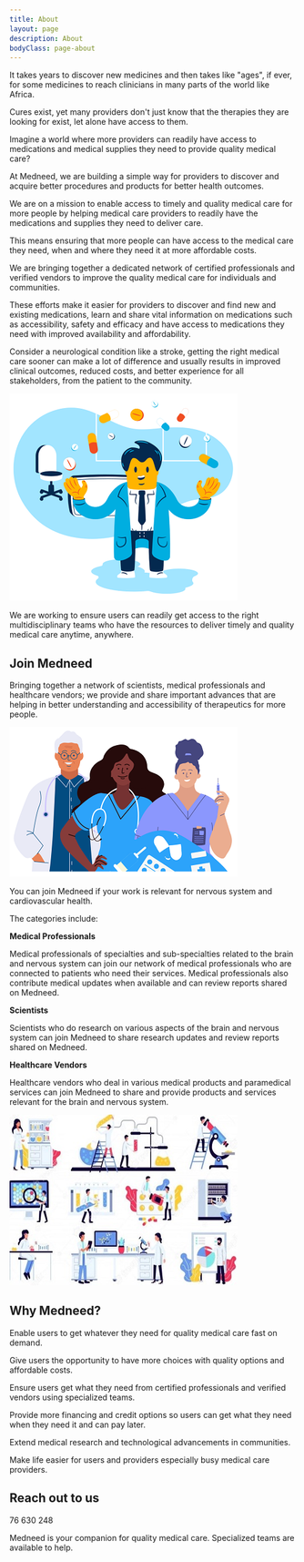 ```yaml
---
title: About
layout: page
description: About
bodyClass: page-about
---
```


It takes years to discover new medicines and then takes like "ages", if ever, for some medicines to reach clinicians in many parts of the world like Africa. 

Cures exist, yet many providers don't just know that the therapies they are looking for exist, let alone have access to them.

Imagine a world where more providers can readily have access to medications and medical supplies they need to provide quality medical care?

At Medneed, we are building a simple way for providers to discover and acquire better procedures and products for better health outcomes.

We are on a mission to enable access to timely and quality medical care for more people by helping medical care providers to readily have the medications and supplies they need to deliver care. 

This means ensuring that more people can have access to the medical care they need, when and where they need it at more affordable costs. 

We are bringing together a dedicated network of certified professionals and verified vendors to improve the quality medical care for individuals and communities.

These efforts make it easier for providers to discover and find new and existing medications, learn and share vital information on medications such as accessibility, safety and efficacy and have access to medications they need with improved availability and affordability.

Consider a neurological condition like a stroke, getting the right medical care sooner can make a lot of difference and usually results in improved clinical outcomes, reduced costs, and better experience for all stakeholders, from the patient to the community. 
 

![Support patient](/images/illustrations/doc-pharm.png)

We are working to ensure users can readily get access to the right multidisciplinary teams who have the resources to deliver timely and quality medical care anytime, anywhere.

## Join Medneed
Bringing together a network of scientists, medical professionals and healthcare vendors; we provide and share important advances that are helping in better understanding and accessibility of therapeutics for more people. 

![Support patient](/images/illustrations/med-pros.png)

You can join Medneed if your work is relevant for nervous system and cardiovascular health.
	
The categories include:

**Medical Professionals**

Medical professionals of specialties and sub-specialties related to the brain and nervous system can join our network of medical professionals who are connected to patients who need their services. Medical professionals also contribute medical updates when available and can review reports shared on Medneed.

**Scientists**

Scientists who do research on various aspects of the brain and nervous system can join Medneed to share research updates and review reports shared on Medneed.

**Healthcare Vendors**

Healthcare vendors who deal in various medical products and paramedical services can join Medneed to share and provide products and services relevant for the brain and nervous system.


![Medical Equipment](/images/illustrations/med-equipment.jpg)

## Why Medneed?

Enable users to get whatever they need for quality medical care fast on demand.

Give users the opportunity to have more choices with quality options and affordable costs.

Ensure users get what they need from certified professionals and verified vendors using specialized teams.

Provide more financing and credit options so users can get what they need when they need it and can pay later.

Extend medical research and technological advancements in communities.

Make life easier for users and providers especially busy medical care providers.

## Reach out to us

76 630 248


Medneed is your companion for quality medical care. Specialized teams are available to help.

